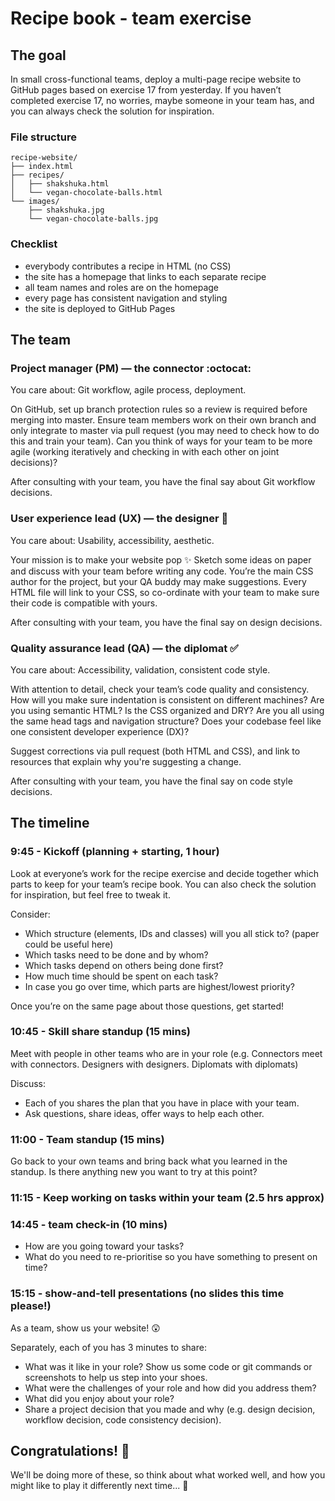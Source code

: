 # Recipe book - team exercise

## The goal

In small cross-functional teams, deploy a multi-page recipe website to GitHub pages based on exercise 17 from yesterday. If you haven’t completed exercise 17, no worries, maybe someone in your team has, and you can always check the solution for inspiration.

### File structure

```text
recipe-website/
├── index.html
├── recipes/
│   ├── shakshuka.html
│   └── vegan-chocolate-balls.html
└── images/
    ├── shakshuka.jpg
    └── vegan-chocolate-balls.jpg
```

### Checklist

- everybody contributes a recipe in HTML (no CSS)
- the site has a homepage that links to each separate recipe
- all team names and roles are on the homepage
- every page has consistent navigation and styling
- the site is deployed to GitHub Pages

## The team

### Project manager (PM) — the connector :octocat:

You care about: Git workflow, agile process, deployment.

On GitHub, set up branch protection rules so a review is required before merging into master.
Ensure team members work on their own branch and only integrate to master via pull request (you may need to check how to do this and train your team).
Can you think of ways for your team to be more agile (working iteratively and checking in with each other on joint decisions)?

After consulting with your team, you have the final say about Git workflow decisions.

### User experience lead (UX) — the designer :nail_care:

You care about: Usability, accessibility, aesthetic.

Your mission is to make your website pop :sparkles:
Sketch some ideas on paper and discuss with your team before writing any code.
You’re the main CSS author for the project, but your QA buddy may make suggestions. Every HTML file will link to your CSS, so co-ordinate with your team to make sure their code is compatible with yours.

After consulting with your team, you have the final say on design decisions.

### Quality assurance lead (QA) — the diplomat :white_check_mark:

You care about: Accessibility, validation, consistent code style.

With attention to detail, check your team’s code quality and consistency. How will you make sure indentation is consistent on different machines? Are you using semantic HTML? Is the CSS organized and DRY? Are you all using the same head tags and navigation structure? Does your codebase feel like one consistent developer experience (DX)?

Suggest corrections via pull request (both HTML and CSS), and link to resources that explain why you're suggesting a change.

After consulting with your team, you have the final say on code style decisions.

## The timeline

### 9:45 - Kickoff (planning + starting, 1 hour)

Look at everyone’s work for the recipe exercise and decide together which parts to keep for your team’s recipe book. You can also check the solution for inspiration, but feel free to tweak it.

Consider:

- Which structure (elements, IDs and classes) will you all stick to? (paper could be useful here)
- Which tasks need to be done and by whom?
- Which tasks depend on others being done first?
- How much time should be spent on each task?
- In case you go over time, which parts are highest/lowest priority?

Once you’re on the same page about those questions, get started!

### 10:45 - Skill share standup (15 mins)

Meet with people in other teams who are in your role (e.g. Connectors meet with connectors. Designers with designers. Diplomats with diplomats)

Discuss:
- Each of you shares the plan that you have in place with your team.
- Ask questions, share ideas, offer ways to help each other.

### 11:00 - Team standup (15 mins)

Go back to your own teams and bring back what you learned in the standup. Is there anything new you want to try at this point?

### 11:15 - Keep working on tasks within your team (2.5 hrs approx)

### 14:45 - team check-in (10 mins)
- How are you going toward your tasks?
- What do you need to re-prioritise so you have something to present on time?

### 15:15 - show-and-tell presentations (no slides this time please!)

As a team, show us your website! :astonished:

Separately, each of you has 3 minutes to share:

- What was it like in your role? Show us some code or git commands or screenshots to help us step into your shoes.
- What were the challenges of your role and how did you address them?
- What did you enjoy about your role?
- Share a project decision that you made and why (e.g. design decision, workflow decision, code consistency decision).

## Congratulations! :tada:

We'll be doing more of these, so think about what worked well, and how you might like to play it differently next time... :thinking: